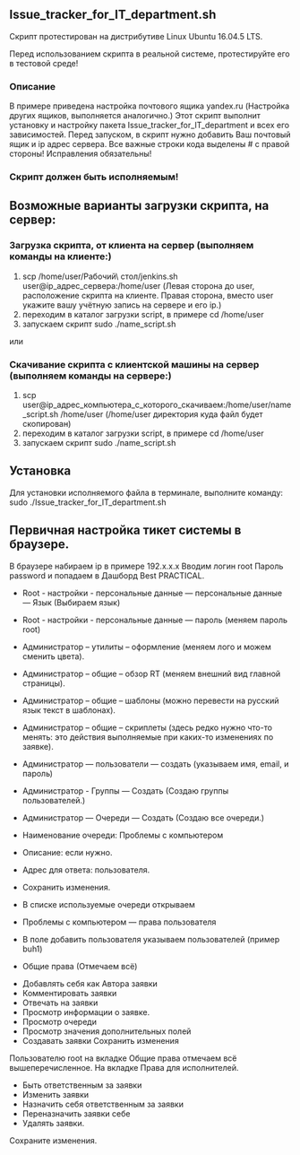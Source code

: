## Issue_tracker_for_IT_department.sh

Скрипт протестирован на дистрибутиве Linux Ubuntu 16.04.5 LTS.

Перед использованием скрипта в реальной системе, протестируйте его в тестовой среде! 

### Описание
В примере приведена настройка почтового ящика yandex.ru (Настройка других ящиков, выполняется аналогично.)
Этот скрипт выполнит установку и настройку пакета Issue_tracker_for_IT_department и всех его зависимостей. 
Перед запуском, в скрипт нужно добавить Ваш почтовый ящик и ip адрес сервера. Все важные строки кода выделены # c правой стороны! Исправления обязательны!

### Скрипт должен быть исполняемым! 

## Возможные варианты загрузки скрипта, на сервер:

### Загрузка скрипта, от клиента на сервер (выполняем команды на клиенте:)

1) scp /home/user/Рабочий\ стол/jenkins.sh user@ip_адрес_сервера:/home/user   (Левая сторона до user, расположение скрипта на клиенте. Правая сторона, вместо user укажите вашу учётную запись на сервере и его ip.)
2) переходим в каталог загрузки script, в примере сd /home/user 
3) запускаем скрипт sudo ./name_script.sh

или

### Скачивание скрипта с клиентской машины на сервер (выполняем команды на сервере:) 
1) scp user@ip_адрес_компьютера_с_которого_скачиваем:/home/user/name_script.sh /home/user   (/home/user директория куда файл будет скопирован)
2) переходим в каталог загрузки script, в примере сd /home/user 
3) запускаем скрипт sudo ./name_script.sh

## Установка
Для установки исполняемого файла в терминале, выполните команду:
sudo ./Issue_tracker_for_IT_department.sh
 
## Первичная настройка тикет системы в браузере.

В браузере набираем ip в примере 192.x.x.x                               Вводим логин root
                                                                         Пароль password
 и попадаем в Дашборд Best PRACTICAL.

 - Root - настройки - персональные данные — персональные данные — Язык (Выбираем язык)
 
 - Root - настройки - персональные данные — пароль (меняем пароль root)
 
 - Администратор – утилиты – оформление (меняем лого и можем сменить цвета).
 
 - Администратор – общие – обзор RT (меняем внешний вид главной страницы).
 
 - Администратор – общие – шаблоны (можно перевести на русский язык текст в шаблонах).
 
 - Администратор – общие – скриплеты (здесь редко нужно что-то менять: это действия выполняемые при каких-то изменениях по заявке).
 
 - Администратор — пользователи — создать (указываем имя, email, и пароль)
 
 - Администратор - Группы — Создать (Создаю  группы пользователей.)
 
 - Администратор — Очереди — Создать (Создаю все очереди.) 
 
 - Наименование очереди: Проблемы с компьютером
 
 - Описание: если нужно.
 
 - Адрес для ответа: пользователя.
 
 - Сохранить изменения.
 
 - В списке используемые очереди открываем
 
 - Проблемы с компьютером — права пользователя
 
 - В поле добавить пользователя указываем пользователей (пример buh1)
 
 - Общие права (Отмечаем всё)
 
 + Добавлять себя как Автора заявки
 + Комментировать заявки
 + Отвечать на заявки
 + Просмотр информации о заявке.
 + Просмотр очереди
 + Просмотр значения дополнительных полей
 + Создавать заявки
 Сохранить изменения

 Пользователю root на вкладке Общие права отмечаем всё вышеперечисленное.
 На вкладке Права для исполнителей.

 + Быть ответственным за заявки
 + Изменить заявки
 + Назначить себя ответственным за заявки
 + Переназначить заявки себе
 + Удалять заявки.
 
 Сохраните изменения.
